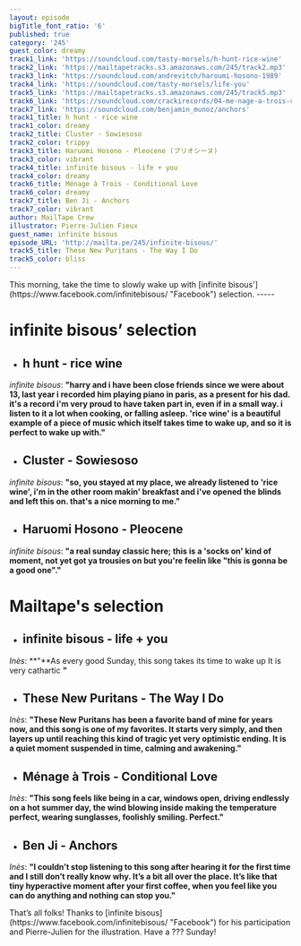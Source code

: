 ```yaml
---
layout: episode
bigTitle_font_ratio: '6'
published: true
category: '245'
guest_color: dreamy
track1_link: 'https://soundcloud.com/tasty-morsels/h-hunt-rice-wine'
track2_link: 'https://mailtapetracks.s3.amazonaws.com/245/track2.mp3'
track3_link: 'https://soundcloud.com/andrevitch/haroumi-hosono-1989'
track4_link: 'https://soundcloud.com/tasty-morsels/life-you'
track5_link: 'https://mailtapetracks.s3.amazonaws.com/245/track5.mp3'
track6_link: 'https://soundcloud.com/crackirecords/04-me-nage-a-trois-conditional'
track7_link: 'https://soundcloud.com/benjamin_munoz/anchors'
track1_title: h hunt - rice wine
track1_color: dreamy
track2_title: Cluster - Sowiesoso
track2_color: trippy
track3_title: Haruomi Hosono - Pleocene (プリオシーヌ)
track3_color: vibrant
track4_title: infinite bisous - life + you
track4_color: dreamy
track6_title: Ménage à Trois - Conditional Love
track6_color: dreamy
track7_title: Ben Ji - Anchors
track7_color: vibrant
author: MailTape Crew
illustrator: Pierre-Julien Fieux
guest_name: infinite bisous
episode_URL: 'http://mailta.pe/245/infinite-bisous/'
track5_title: These New Puritans - The Way I Do
track5_color: bliss
---
```

<p id="introduction">This morning, take the time to slowly wake up with [infinite bisous'](https://www.facebook.com/infinitebisous/ "Facebook") selection.   -----
</p>


# **infinite bisous’ selection**

+ ## h hunt - rice wine
_infinite bisous_: **"**harry and i have been close friends since we were about 13, last year i recorded him playing piano in paris, as a present for his dad. it's a record i'm very proud to have taken part in, even if in a small way. i listen to it a lot when cooking, or falling asleep. 'rice wine' is a beautiful example of a piece of music which itself takes time to wake up, and so it is perfect to wake up with.**"**

+ ## Cluster - Sowiesoso
_infinite bisous_: **"**so, you stayed at my place, we already listened to 'rice wine', i'm in the other room makin' breakfast and i've opened the blinds and left this on. that's a nice morning to me.**"**

+ ## Haruomi Hosono - Pleocene
_infinite bisous_: **"**a real sunday classic here; this is a 'socks on' kind of moment, not yet got ya trousies on but you're feelin like "this is gonna be a good one".**"**


# Mailtape's selection

+ ## infinite bisous - life + you
_Inès_: **"**As every good Sunday, this song takes its time to wake up It is very cathartic **"**

+ ## These New Puritans - The Way I Do
_Inès_: **"**These New Puritans has been a favorite band of mine for years now, and this song is one of my favorites. It starts very simply, and then layers up until reaching this kind of tragic yet very optimistic ending. It is a quiet moment suspended in time, calming and awakening.**"**


+ ## Ménage à Trois - Conditional Love
_Inès_: **"**This song feels like being in a car, windows open, driving endlessly on a hot summer day, the wind blowing inside making the temperature perfect, wearing sunglasses, foolishly smiling. Perfect.**"**

+ ## Ben Ji - Anchors
_Inès_: **"**I couldn’t stop listening to this song after hearing it for the first time and I still don’t really know why. It’s a bit all over the place. It’s like that tiny hyperactive moment after your first coffee, when you feel like you can do anything and nothing can stop you.**"**


<p id="outroduction">That’s all folks! Thanks to [infinite bisous](https://www.facebook.com/infinitebisous/ "Facebook") for his participation and Pierre-Julien for the illustration. Have a ??? Sunday! </p>
